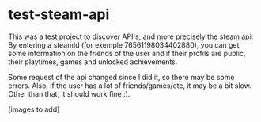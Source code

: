 # test-steam-api

This was a test project to discover API's, and more precisely the steam api. By entering a steamId (for exemple 76561198034402880), you can get some information on the friends of the user and if their profils are public, their playtimes, games and unlocked achievements.

Some request of the api changed since I did it, so there may be some errors. Also, if the user has a lot of friends/games/etc, it may be a bit slow. Other than that, it should work fine :).


[images to add]
